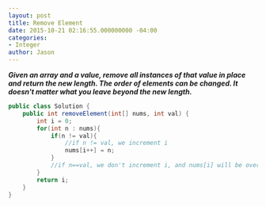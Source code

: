 ```yaml
---
layout: post
title: Remove Element
date: 2015-10-21 02:16:55.000000000 -04:00
categories:
- Integer
author: Jason
---
```

<p><strong><em>Given an array and a value, remove all instances of that value in place and return the new length. The order of elements can be changed. It doesn't matter what you leave beyond the new length.</em></strong></p>


``` java
public class Solution {
    public int removeElement(int[] nums, int val) {
        int i = 0;
        for(int n : nums){
            if(n != val){
                //if n != val, we increment i
                nums[i++] = n;
            }
            //if n==val, we don't increment i, and nums[i] will be overwritten by n
        }
        return i;
    }
}
```
